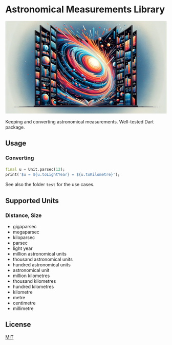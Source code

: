 # Astronomical Measurements Library

![Cover - Astronomical Measurements](https://raw.githubusercontent.com/signmotion/astronomical_measurements/master/images/cover.webp)

Keeping and converting astronomical measurements.
Well-tested Dart package.

## Usage

### Converting

```dart
final u = Unit.parsec(12);
print('$u = ${u.toLightYear} = ${u.toKilometre}');

```

See also the folder `test` for the use cases.

## Supported Units

### Distance, Size

- gigaparsec
- megaparsec
- kiloparsec
- parsec
- light year
- million astronomical units
- thousand astronomical units
- hundred astronomical units
- astronomical unit
- million kilometres
- thousand kilometres
- hundred kilometres
- kilometre
- metre
- centimetre
- millimetre

## License

[MIT](LICENSE)
